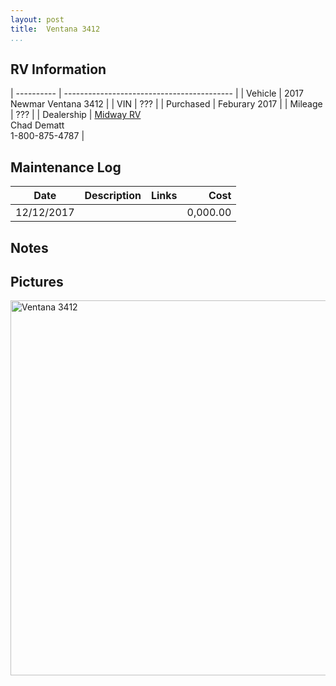 ```yaml
---
layout: post  
title:  Ventana 3412
...
```


## RV Information

| ---------- | ------------------------------------------ |
| Vehicle    | 2017 Newmar Ventana 3412                   |
| VIN        | ???                                        |
| Purchased  | Feburary 2017                              |
| Mileage    | ???                                        |
| Dealership | [Midway RV](http://www.midwayrv.com/)<br>Chad Dematt<br>1-800-875-4787 |

## Maintenance Log

| Date       | Description | Links | Cost     |
| ---------- | ----------- | ----- | -------: |
| 12/12/2017 |             |       | 0,000.00 |

## Notes

## Pictures

<img src=http://i.imgur.com/pdJSjSa.jpg alt="Ventana 3412" style="width: 600px" />
